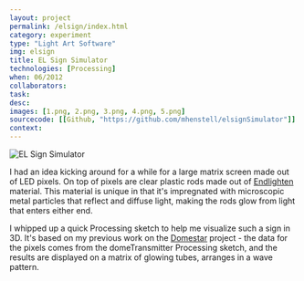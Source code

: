 ```yaml
---
layout: project
permalink: /elsign/index.html 
category: experiment 
type: "Light Art Software"
img: elsign
title: EL Sign Simulator
technologies: [Processing] 
when: 06/2012
collaborators: 
task: 
desc: 
images: [1.png, 2.png, 3.png, 4.png, 5.png]
sourcecode: [[Github, "https://github.com/mhenstell/elsignSimulator"]]
context: 
---
```


![EL Sign Simulator](/images/{{page.img}}/big/1.png)

I had an idea kicking around for a while for a large matrix screen made out of LED pixels. On top of pixels are clear plastic rods made out of [Endlighten](http://www.acrylite-shop.com/US/us/rod-636y4svddnd/acrylite-ff-endlighten-colorless-0n002-xl-b5jdxlddido~p.html) material. This material is unique in that it's impregnated with microscopic metal particles that reflect and diffuse light, making the rods glow from light that enters either end.

I whipped up a quick Processing sketch to help me visualize such a sign in 3D. It's based on my previous work on the [Domestar](/domestar) project - the data for the pixels comes from the domeTransmitter Processing sketch, and the results are displayed on a matrix of glowing tubes, arranges in a wave pattern.

